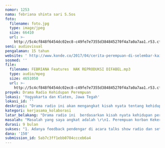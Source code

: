 ```yaml
---
nomor: 1253
nama: febriana shinta sari S.Sos
foto:
  filename: foto.jpg
  type: image/jpeg
  size: 66410
  url: >-
    http://5c4cf848f6454dc02ec8-c49fe7e7355d384845270f4a7a0a7aa1.r53.cf2.rackcdn.com/7c50aced-d4c5-4b72-9684-46da7e0e28e0/foto.jpg
seni: audiovisual
pengalaman: 15 tahun
website: ' http://www.konde.co/2017/04/cerita-perempuan-di-selembar-kain-batik.html?m=1'
sosmed: ''
file:
  filename: FEBRIANA Features  HAK REPRODUKSI DIFABEL.mp3
  type: audio/mpeg
  size: 4651050
  url: >-
    http://5c4cf848f6454dc02ec8-c49fe7e7355d384845270f4a7a0a7aa1.r53.cf2.rackcdn.com/47533aa2-abfb-4339-abbc-d7873190768d/FEBRIANA%20Features%20%20HAK%20REPRODUKSI%20DIFABEL.mp3
proyek: Drama Radio Kehidupan Perempuan
lokasi: 'Yogyakarta dan Klaten, Jawa Tegah'
lokasi_id: ''
deskripsi: "Drama radio ini akan mengangkat kisah nyata tentang kehidupan lima perempuan  yang pernah saya tulis di media perempuan dan media berita radio.\r\n\r\nDrama ini akan bercerita tentang lima perempuan yang hidup di Jogja, Klaten (Jawa tengah), dan Jakarta. Antara lain bercerita tentang perempuan yang mengalami Kekerasan Dalam Rumah Tangga (KDRT), seorang anak perempuan yang bapaknya melakukan poligami, dan cerita perempuan dalam selembar kain batik.\r\n\r\nMasing - masing kisah akan dibuat satu cerita / drama radio  dengan dua bahasa, yaitu Bahasa Indonesia dan bahasa campur (Bahasa Indonesia dan Bahasa Jawa),  dan akan disiarkan dua radio di Jogjakarta. \r\n\r\n\r\n\r\n\r\n"
kategori: kerjasama_kolaborasi
latar_belakang: "Drama radio ini  berdasarkan kisah nyata kehidupan perempuan yang pernah saya tulis dan ditayangkan di media perempuan www.konde.co dan media online Kantor Berita Radio (KBR) www.kbr.id\r\n\r\nMengapa melalui drama atau sandiwara radio ?. Selama ini kita sangat jarang menemukan  program radio tentang perempuan melalui radio, apalagi dikemas dengan program sandiwara radio.  \r\n\r\nSelain itu saya ingin kembali menghidupkan sandiwara radio baik dalam bahasa Indonesia dan Jawa.\r\n"
masalah: "Masalah yang saya angkat adalah \r\n1. Perempuan korban Kekerasan Dalam Rumah Tangga (KDRT).\r\n2. Anak perempuan yang bapaknya melakukan poligami, \r\n3. Minimnya informasi kesehatan reproduksi bagai murid perempuan difabel. \r\n4. Kehidupan perempuan yang bekerja sebagai pembuat kain batik\r\n5. Perempuan penjaga Tradisi Endog Abang"
durasi: 9 bulan
sukses: "1. Adanya feedback pendengar di acara talks show radio dan setelah mendengarkan sandiwara diputar\r\n2. Pendengar terinspirasi ,tahu dan memahami hak asasi  perempuan\r\n3. Ditulis di media cetak dan online\r\n"
dana: '150'
submission_id: 5ab7c3ff1ebb0704ccceb6a4
---
```

